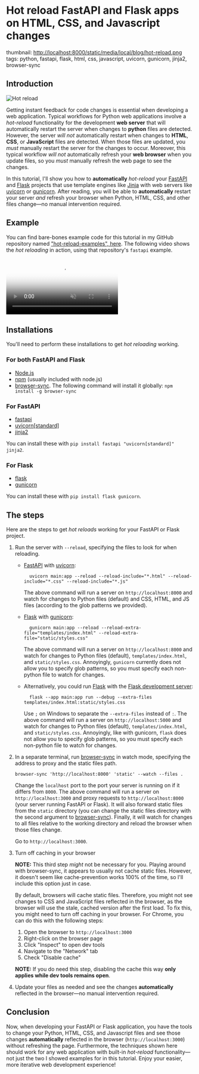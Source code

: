 # Hot reload FastAPI and Flask apps on HTML, CSS, and Javascript changes

thumbnail: <http://localhost:8000/static/media/local/blog/hot-reload.png>
tags: python, fastapi, flask, html, css, javascript, uvicorn, gunicorn, jinja2, browser-sync

## Introduction

<picture><source srcset="http://localhost:8000/static/media/local/blog/hot-reload.png" type="image/webp"><img src="http://localhost:8000/static/media/local/blog/hot-reload.png" alt="Hot reload" title="Hot reload"></picture>

Getting instant feedback for code changes is essential when developing a web application. Typical workflows for Python web applications involve a _hot-reload_ functionality for the development **web server** that will automatically restart the server when changes to **python** files are detected. However, the server _will not_ automatically restart when changes to **HTML**, **CSS**, or **JavaScript** files are detected. When those files are updated, you _must_ manually restart the server for the changes to occur. Moreover, this typical workflow _will not_ automatically refresh your **web browser** when you update files, so you _must_ manually refresh the web page to see the changes.

In this tutorial, I'll show you how to **automatically** _hot-reload_ your [FastAPI](https://fastapi.tiangolo.com/) and [Flask](https://flask.palletsprojects.com/en/3.0.x/) projects that use template engines like [Jinja](https://jinja.palletsprojects.com/en/3.1.x/) with web servers like [uvicorn](https://www.uvicorn.org/) or [gunicorn](https://gunicorn.org/). After reading, you will be able to **automatically** restart your server _and_ refresh your browser when Python, HTML, CSS, and other files change—no manual intervention required.

## Example

You can find bare-bones example code for this tutorial in my GitHub repository named ["hot-reload-examples", here](https://github.com/VerdantFox/hot-reload-examples). The following video shows the _hot reloading_ in action, using that repository's `fastapi` example.

<div class="flex justify-center content-center"><video muted="" autoplay="" loop="" controls="" playsinline="" poster="http://localhost:8000/static/media/shared/video-poster.svg"><source src="http://localhost:8000/static/media/local/blog/hot-reload.mp4" type="video/mp4">Your browser does not support the video tag.</video></div>

## Installations

You'll need to perform these installations to get _hot reloading_ working.

### For both FastAPI and Flask

- [Node.js](https://nodejs.org/en/)
- [npm](https://www.npmjs.com/package/npm) (usually included with node.js)
- [browser-sync](https://browsersync.io/). The following command will install it globally: `npm install -g browser-sync`

### For FastAPI

- [fastapi](https://fastapi.tiangolo.com/)
- [uvicorn[standard]](https://www.uvicorn.org/)
- [jinja2](https://jinja.palletsprojects.com/en/3.1.x/)

You can install these with `pip install fastapi "uvicorn[standard]" jinja2`.

### For Flask

- [flask](https://flask.palletsprojects.com/en/3.0.x/)
- [gunicorn](https://gunicorn.org/)

You can install these with `pip install flask gunicorn`.

## The steps

Here are the steps to get _hot reloads_ working for your FastAPI or Flask project.

1.  Run the server with `--reload`, specifying the files to look for when reloading.

    - [FastAPI](https://fastapi.tiangolo.com/) with [uvicorn](https://www.uvicorn.org/):

            uvicorn main:app --reload --reload-include="*.html" --reload-include="*.css" --reload-include="*.js"

      The above command will run a server on `http://localhost:8000` and watch for changes to Python files (default) and CSS, HTML, and JS files (according to the glob patterns we provided).

    - [Flask](https://flask.palletsprojects.com/en/3.0.x/) with [gunicorn](https://gunicorn.org/):

            gunicorn main:app --reload --reload-extra-file="templates/index.html" --reload-extra-file="static/styles.css"

      The above command will run a server on `http://localhost:8000` and watch for changes to Python files (default), `templates/index.html`, and `static/styles.css`. Annoyingly, `gunicorn` currently does not allow you to specify glob patterns, so you must specify each non-python file to watch for changes.

    - Alternatively, you could run [Flask](https://flask.palletsprojects.com/en/3.0.x/) with the [Flask development server](https://flask.palletsprojects.com/en/3.0.x/server/#development-server):

            flask --app main:app run --debug --extra-files templates/index.html:static/styles.css

      Use `;` on Windows to separate the `--extra-files` instead of `:`. The above command will run a server on `http://localhost:5000` and watch for changes to Python files (default), `templates/index.html`, and `static/styles.css`. Annoyingly, like with gunicorn, `flask` does not allow you to specify glob patterns, so you must specify each non-python file to watch for changes.

2.  In a separate terminal, run [browser-sync](https://browsersync.io/) in watch mode, specifying the address to proxy and the static files path.

        browser-sync 'http://localhost:8000' 'static' --watch --files .

    Change the `localhost` port to the port your server is running on if it differs from `8000`. The above command will run a server on `http://localhost:3000` and proxy requests to `http://localhost:8000` (your server running FastAPI or Flask). It will also forward static files from the `static` directory (you can change the static files directory with the second argument to [browser-sync](https://browsersync.io/)). Finally, it will watch for changes to all files relative to the working directory and reload the browser when those files change.

    Go to `http://localhost:3000`.

3.  Turn off caching in your browser

    **NOTE:** This third step _might_ not be necessary for you. Playing around with browser-sync, it appears to usually not cache static files. However, it doesn't seem like cache-prevention works 100% of the time, so I'll include this option just in case.

    By default, browsers will cache static files. Therefore, you might not see changes to CSS and JavaScript files reflected in the browser, as the browser will use the stale, cached version after the first load. To fix this, you might need to turn off caching in your browser. For Chrome, you can do this with the following steps:

    1. Open the browser to `http://localhost:3000`
    2. Right-click on the browser page
    3. Click "Inspect" to open dev tools
    4. Navigate to the "Network" tab
    5. Check "Disable cache"

    **NOTE:** If you do need this step, disabling the cache this way **only applies while dev tools remains open**.

4.  Update your files as needed and see the changes **automatically** reflected in the browser—no manual intervention required.

## Conclusion

Now, when developing your FastAPI or Flask application, you have the tools to change your Python, HTML, CSS, and Javascript files and see those changes **automatically** reflected in the browser (`http://localhost:3000`) without refreshing the page. Furthermore, the techniques shown here should work for any web application with built-in _hot-reload_ functionality—not just the two I showed examples for in this tutorial. Enjoy your easier, more iterative web development experience!
